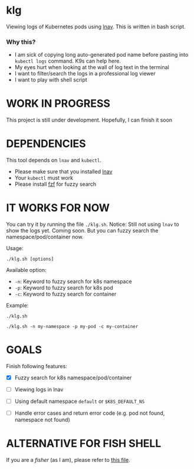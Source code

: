 # klg
Viewing logs of Kubernetes pods using [lnav](https://lnav.org/).
This is written in bash script.
### Why this?
- I am sick of copying long auto-generated pod name before pasting into `kubectl logs` command. K9s can help here.
- My eyes hurt when looking at the wall of log text in the terminal
- I want to filter/search the logs in a professional log viewer
- I want to play with shell script

# WORK IN PROGRESS
This project is still under development. Hopefully, I can finish it soon

# DEPENDENCIES

This tool depends on `lnav` and `kubectl`. 
- Please make sure that you installed [lnav](https://lnav.org/) 
- Your `kubectl` must work
- Please install [fzf](https://github.com/junegunn/fzf) for fuzzy search

# IT WORKS FOR NOW
You can try it by running the file `./klg.sh`.
Notice: Still not using `lnav` to show the logs yet. Coming soon. But you can fuzzy search the namespace/pod/container now.

Usage:
```
./klg.sh [options]
```

Available option:
- `-n`: Keyword to fuzzy search for k8s namespace
- `-p`: Keyword to fuzzy search for k8s pod
- `-c`: Keyword to fuzzy search for container

Example:
```
./klg.sh

./klg.sh -n my-namespace -p my-pod -c my-container
```

# GOALS
Finish following features:
- [x] Fuzzy search for k8s namespace/pod/container
- [ ] Viewing logs in lnav
- [ ] Using default namespace `default` or `$K8S_DEFAULT_NS`
- [ ] Handle error cases and return error code (e.g. pod not found, namespace not found)


# ALTERNATIVE FOR FISH SHELL
If you are a *fisher* (as I am), please refer to [this file](https://github.com/haphamdev/dot-files/blob/master/fish/functions/klg.fish).
